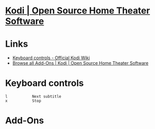 # [Kodi | Open Source Home Theater Software](https://kodi.tv/)

# Links

* [Keyboard controls - Official Kodi Wiki](https://kodi.wiki/view/Keyboard_controls)
* [Browse all Add-Ons | Kodi | Open Source Home Theater Software](https://kodi.tv/addons/browse?keyword=&category=All&author=&sort=field_download_count_value+DESC)


# Keyboard controls

```
l			Next subtitle 
x			Stop
```

# Add-Ons




